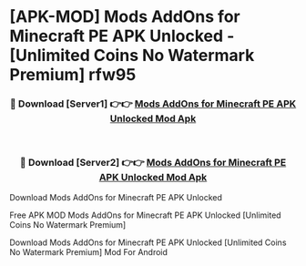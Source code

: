 # [APK-MOD] Mods AddOns for Minecraft PE APK Unlocked - [Unlimited Coins No Watermark Premium] rfw95



<div align="center">
<h3>🔴 Download [Server1] 👉👉 <a href="https://momento.my/?title=Mods_AddOns_for_Minecraft_PE_APK_Unlocked">Mods AddOns for Minecraft PE APK Unlocked Mod Apk</a></h3><br>

<h3>🔴 Download [Server2] 👉👉 <a href="https://momento.my/?title=Mods_AddOns_for_Minecraft_PE_APK_Unlocked">Mods AddOns for Minecraft PE APK Unlocked Mod Apk</a></h3>
</div>



Download Mods AddOns for Minecraft PE APK Unlocked 

Free APK MOD Mods AddOns for Minecraft PE APK Unlocked [Unlimited Coins No Watermark Premium]

Download Mods AddOns for Minecraft PE APK Unlocked [Unlimited Coins No Watermark Premium] Mod For Android

